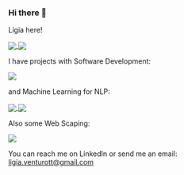 ### Hi there 👋

Lígia here!

<a href="https://github.com/ligiaiv/ligiaiv">
  <a href="https://github.com/ligiaiv/ligiaiv">
    <img align="center" src="https://github-readme-stats.vercel.app/api/top-langs/?username=ligiaiv&theme=swift&langs_count=3" />
  </a>
  <a href="https://github.com/ligiaiv/ligiaiv">
    <img align="center" src="https://github-readme-stats.vercel.app/api/?username=ligiaiv&theme=swift" />
  </a>
</a>




I have projects with Software Development:

<img align="center" src="https://github-readme-stats.vercel.app/api/pin?username=ligiaiv&repo=Module02_GS08&theme=swift" />

<!-- <a href="https://github.com/ligiaiv/ligiaiv">
  <a href="https://github.com/ligiaiv/ligiaiv">
    <img align="center" src="https://github-readme-stats.vercel.app/api/pin?username=ligiaiv&repo=Module02_GS08" />
  </a>
  <a href="https://github.com/ligiaiv/ligiaiv">
    <img align="center" src="https://github-readme-stats.vercel.app/api/?username=ligiaiv&theme=nightowl" />
  </a>
</a> -->


and Machine Learning for NLP:

<a href="https://github.com/ligiaiv/ligiaiv">
  <a href="https://github.com/ligiaiv/ligiaiv">
    <img align="center" src="https://github-readme-stats.vercel.app/api/pin?username=ligiaiv&repo=deteccao_odio_DL_dissertacao&theme=swift" />
  </a>
  <a href="https://github.com/ligiaiv/ligiaiv">
    <img align="center" src="https://github-readme-stats.vercel.app/api/pin?username=ligiaiv&repo=EMTTI-master&theme=swift" />
  </a>
</a>

Also some Web Scaping:

<img align="center" src="https://github-readme-stats.vercel.app/api/pin?username=ligiaiv&repo=Shopper-Scraper&theme=swift" />


You can reach me on LinkedIn or send me an email: ligia.venturott@gmail.com

<!-- [![GitHub Streak](https://github-readme-streak-stats.herokuapp.com/?user=DenverCoder1)](https://git.io/streak-stats) -->



<!--
**ligiaiv/ligiaiv** is a ✨ _special_ ✨ repository because its `README.md` (this file) appears on your GitHub profile.

Here are some ideas to get you started:

- 🔭 I’m currently working on ...
- 🌱 I’m currently learning ...
- 👯 I’m looking to collaborate on ...
- 🤔 I’m looking for help with ...
- 💬 Ask me about ...
- 📫 How to reach me: ...
- 😄 Pronouns: ...
- ⚡ Fun fact: ...
-->
